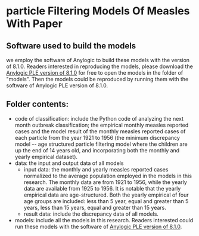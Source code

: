 # particle Filtering Models Of Measles With Paper

## Software used to build the models

we employ the software of Anylogic to build these models with the version of 8.1.0.
Readers interested in reproducing the models, please download the [Anylogic PLE version of 8.1.0](https://www.anylogic.com/files/anylogic-ple-8.1.0.x86_64.exe) for free to open the models in the folder of "models". Then the models could be reproduced by running them with the software of Anylogic PLE version of 8.1.0.

## Folder contents:
  - code of classification: include the Python code of analyzing the next month outbreak classification; the empirical monthly measles reported cases and the model result of the monthly measles reported cases of each particle from the year 1921 to 1956 (the minimum discrepancy model -- age structured particle filtering model where the children are up the end of 14 years old, and incorporating both the monthly and yearly empirical dataset).
  - data: the input and output data of all models
    - input data: the monthly and yearly measles reported cases normalized to the average population employed in the models in this research. The monthly data are from 1921 to 1956, while the yearly data are available from 1925 to 1956. It is notable that the yearly empirical data are age-structured. Both the yearly empirical of four age groups are included: less than 5 year, equal and greater than 5 years, less than 15 years, equal and greater than 15 years.
    - result data: include the discrepancy data of all models.
  - models: include all the models in this research. Readers interested could run these models with the software of [Anylogic PLE version of 8.1.0](https://www.anylogic.com/files/anylogic-ple-8.1.0.x86_64.exe).

  